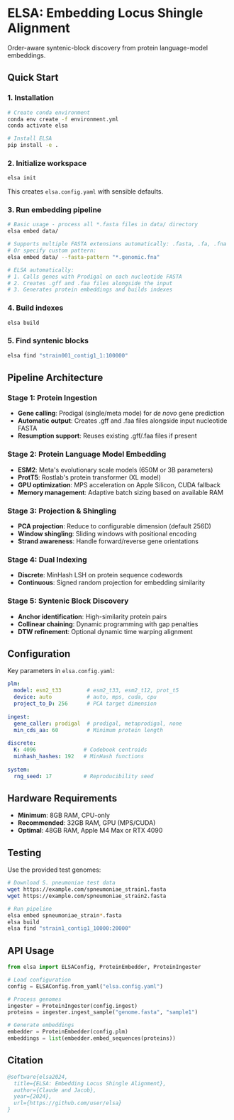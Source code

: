# ELSA: Embedding Locus Shingle Alignment

Order-aware syntenic-block discovery from protein language-model embeddings.

## Quick Start

### 1. Installation

```bash
# Create conda environment
conda env create -f environment.yml
conda activate elsa

# Install ELSA
pip install -e .
```

### 2. Initialize workspace

```bash
elsa init
```

This creates `elsa.config.yaml` with sensible defaults.

### 3. Run embedding pipeline

```bash
# Basic usage - process all *.fasta files in data/ directory
elsa embed data/

# Supports multiple FASTA extensions automatically: .fasta, .fa, .fna
# Or specify custom pattern:
elsa embed data/ --fasta-pattern "*.genomic.fna"

# ELSA automatically:
# 1. Calls genes with Prodigal on each nucleotide FASTA
# 2. Creates .gff and .faa files alongside the input
# 3. Generates protein embeddings and builds indexes
```

### 4. Build indexes

```bash
elsa build
```

### 5. Find syntenic blocks

```bash
elsa find "strain001_contig1_1:100000"
```

## Pipeline Architecture

### Stage 1: Protein Ingestion
- **Gene calling**: Prodigal (single/meta mode) for *de novo* gene prediction
- **Automatic output**: Creates .gff and .faa files alongside input nucleotide FASTA
- **Resumption support**: Reuses existing .gff/.faa files if present

### Stage 2: Protein Language Model Embedding
- **ESM2**: Meta's evolutionary scale models (650M or 3B parameters)
- **ProtT5**: Rostlab's protein transformer (XL model)
- **GPU optimization**: MPS acceleration on Apple Silicon, CUDA fallback
- **Memory management**: Adaptive batch sizing based on available RAM

### Stage 3: Projection & Shingling
- **PCA projection**: Reduce to configurable dimension (default 256D)
- **Window shingling**: Sliding windows with positional encoding
- **Strand awareness**: Handle forward/reverse gene orientations

### Stage 4: Dual Indexing
- **Discrete**: MinHash LSH on protein sequence codewords
- **Continuous**: Signed random projection for embedding similarity

### Stage 5: Syntenic Block Discovery
- **Anchor identification**: High-similarity protein pairs
- **Collinear chaining**: Dynamic programming with gap penalties
- **DTW refinement**: Optional dynamic time warping alignment

## Configuration

Key parameters in `elsa.config.yaml`:

```yaml
plm:
  model: esm2_t33        # esm2_t33, esm2_t12, prot_t5
  device: auto           # auto, mps, cuda, cpu
  project_to_D: 256      # PCA target dimension
  
ingest:
  gene_caller: prodigal  # prodigal, metaprodigal, none
  min_cds_aa: 60         # Minimum protein length
  
discrete:
  K: 4096               # Codebook centroids
  minhash_hashes: 192   # MinHash functions
  
system:
  rng_seed: 17          # Reproducibility seed
```

## Hardware Requirements

- **Minimum**: 8GB RAM, CPU-only
- **Recommended**: 32GB RAM, GPU (MPS/CUDA)
- **Optimal**: 48GB RAM, Apple M4 Max or RTX 4090

## Testing

Use the provided test genomes:

```bash
# Download S. pneumoniae test data
wget https://example.com/spneumoniae_strain1.fasta
wget https://example.com/spneumoniae_strain2.fasta

# Run pipeline
elsa embed spneumoniae_strain*.fasta
elsa build
elsa find "strain1_contig1_10000:20000"
```

## API Usage

```python
from elsa import ELSAConfig, ProteinEmbedder, ProteinIngester

# Load configuration
config = ELSAConfig.from_yaml("elsa.config.yaml")

# Process genomes
ingester = ProteinIngester(config.ingest)
proteins = ingester.ingest_sample("genome.fasta", "sample1")

# Generate embeddings
embedder = ProteinEmbedder(config.plm)
embeddings = list(embedder.embed_sequences(proteins))
```

## Citation

```bibtex
@software{elsa2024,
  title={ELSA: Embedding Locus Shingle Alignment},
  author={Claude and Jacob},
  year={2024},
  url={https://github.com/user/elsa}
}
```